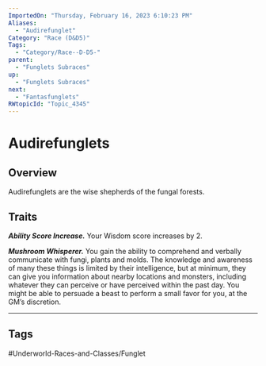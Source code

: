 ```yaml
---
ImportedOn: "Thursday, February 16, 2023 6:10:23 PM"
Aliases:
  - "Audirefunglet"
Category: "Race (D&D5)"
Tags:
  - "Category/Race--D-D5-"
parent:
  - "Funglets Subraces"
up:
  - "Funglets Subraces"
next:
  - "Fantasfunglets"
RWtopicId: "Topic_4345"
---
```

# Audirefunglets
## Overview
Audirefunglets are the wise shepherds of the fungal forests.

## Traits
***Ability Score Increase.*** Your Wisdom score increases by 2.

***Mushroom Whisperer.*** You gain the ability to comprehend and verbally communicate with fungi, plants and molds. The knowledge and awareness of many these things is limited by their intelligence, but at minimum, they can give you information about nearby locations and monsters, including whatever they can perceive or have perceived within the past day. You might be able to persuade a beast to perform a small favor for you, at the GM’s discretion.


---
## Tags
#Underworld-Races-and-Classes/Funglet

